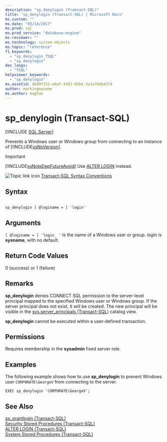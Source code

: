```yaml
---
description: "sp_denylogin (Transact-SQL)"
title: "sp_denylogin (Transact-SQL) | Microsoft Docs"
ms.custom: ""
ms.date: "03/14/2017"
ms.prod: sql
ms.prod_service: "database-engine"
ms.reviewer: ""
ms.technology: system-objects
ms.topic: "reference"
f1_keywords: 
  - "sp_denylogin_TSQL"
  - "sp_denylogin"
dev_langs: 
  - "TSQL"
helpviewer_keywords: 
  - "sp_denylogin"
ms.assetid: db80f152-e8af-4303-95b6-3a3a7b664374
author: markingmyname
ms.author: maghan
---
```

# sp_denylogin (Transact-SQL)
[!INCLUDE [SQL Server](../../includes/applies-to-version/sqlserver.md)]

  Prevents a Windows user or Windows group from connecting to an instance of [!INCLUDE[ssNoVersion](../../includes/ssnoversion-md.md)].  
  
> [!IMPORTANT]  
>  [!INCLUDE[ssNoteDepFutureAvoid](../../includes/ssnotedepfutureavoid-md.md)] Use [ALTER LOGIN](../../t-sql/statements/alter-login-transact-sql.md) instead.  
  
 ![Topic link icon](../../database-engine/configure-windows/media/topic-link.gif "Topic link icon") [Transact-SQL Syntax Conventions](../../t-sql/language-elements/transact-sql-syntax-conventions-transact-sql.md)  
  
## Syntax  
  
```  
  
sp_denylogin [ @loginame = ] 'login'   
```  
  
## Arguments  
`[ @loginame = ] 'login_ '`
 Is the name of a Windows user or group. *login* is **sysname**, with no default.  
  
## Return Code Values  
 0 (success) or 1 (failure)  
  
## Remarks  
 **sp_denylogin** denies CONNECT SQL permission to the server-level principal mapped to the specified Windows user or Windows group. If the server principal does not exist, it will be created. The new principal will be visible in the [sys.server_principals &#40;Transact-SQL&#41;](../../relational-databases/system-catalog-views/sys-server-principals-transact-sql.md) catalog view.  
  
 **sp_denylogin** cannot be executed within a user-defined transaction.  
  
## Permissions  
 Requires membership in the **sysadmin** fixed server role.  
  
## Examples  
 The following example shows how to use **sp_denylogin** to prevent Windows user `CORPORATE\GeorgeV` from connecting to the server.  
  
```  
EXEC sp_denylogin 'CORPORATE\GeorgeV';  
```  
  
## See Also  
 [sp_grantlogin &#40;Transact-SQL&#41;](../../relational-databases/system-stored-procedures/sp-grantlogin-transact-sql.md)   
 [Security Stored Procedures &#40;Transact-SQL&#41;](../../relational-databases/system-stored-procedures/security-stored-procedures-transact-sql.md)   
 [ALTER LOGIN &#40;Transact-SQL&#41;](../../t-sql/statements/alter-login-transact-sql.md)   
 [System Stored Procedures &#40;Transact-SQL&#41;](../../relational-databases/system-stored-procedures/system-stored-procedures-transact-sql.md)  
  
  
